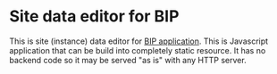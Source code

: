 # Site data editor for BIP

This is site (instance) data editor for [BIP application](https://pypi.org/project/biuletyn-bip/). This is Javascript application that can be build into completely static resource. It has no backend code so it may be served "as is" with any HTTP server.
